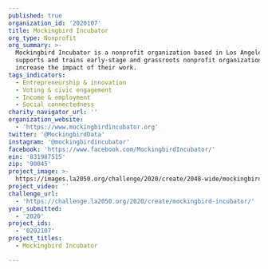 ```yaml
---
published: true
organization_id: '2020107'
title: Mockingbird Incubator
org_type: Nonprofit
org_summary: >-
  Mockingbird Incubator is a nonprofit organization based in Los Angeles that
  supports and trains early-stage and grassroots nonprofit organizations to
  increase the impact of their work.
tags_indicators:
  - Entrepreneurship & innovation
  - Voting & civic engagement
  - Income & employment
  - Social connectedness
charity_navigator_url: ''
organization_website:
  - 'https://www.mockingbirdincubator.org'
twitter: '@MockingbirdData'
instagram: '@mockingbirdincubator'
facebook: 'https://www.facebook.com/MockingbirdIncubator/'
ein: '831987515'
zip: '90045'
project_image: >-
  https://images.la2050.org/challenge/2020/create/2048-wide/mockingbird-incubator.jpg
project_video: ''
challenge_url:
  - 'https://challenge.la2050.org/2020/create/mockingbird-incubator/'
year_submitted:
  - '2020'
project_ids:
  - '0202107'
project_titles:
  - Mockingbird Incubator

---
```

